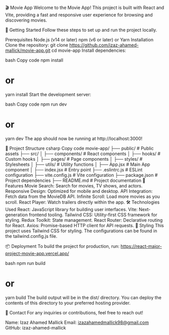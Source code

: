 🎬 Movie App
Welcome to the Movie App! This project is built with React and Vite, providing a fast and responsive user experience for browsing and discovering movies.

🚀 Getting Started
Follow these steps to set up and run the project locally.

Prerequisites
Node.js (v14 or later)
npm (v6 or later) or Yarn
Installation
Clone the repository:
git clone https://github.com/izaz-ahamed-mallick/movie-app.git
cd movie-app
Install dependencies:

bash
Copy code
npm install
# or
yarn install
Start the development server:

bash
Copy code
npm run dev
# or
yarn dev
The app should now be running at http://localhost:3000!

🔧 Project Structure
csharp
Copy code
movie-app/
├── public/             # Public assets
├── src/
│   ├── components/     # React components
│   ├── hooks/          # Custom hooks
│   ├── pages/          # Page components
│   ├── styles/         # Stylesheets
│   ├── utils/          # Utility functions
│   ├── App.jsx         # Main App component
│   ├── index.jsx       # Entry point
├── .eslintrc.js        # ESLint configuration
├── vite.config.js      # Vite configuration
├── package.json        # Project dependencies
├── README.md           # Project documentation
🌟 Features
Movie Search: Search for movies, TV shows, and actors.
Responsive Design: Optimized for mobile and desktop.
API Integration: Fetch data from the MovieDB API.
Infinite Scroll: Load more movies as you scroll.
React Player: Watch trailers directly within the app.
🛠️ Technologies Used
React: JavaScript library for building user interfaces.
Vite: Next-generation frontend tooling.
Tailwind CSS: Utility-first CSS framework for styling.
Redux Toolkit: State management.
React Router: Declarative routing for React.
Axios: Promise-based HTTP client for API requests.
🎨 Styling
This project uses Tailwind CSS for styling. The configurations can be found in the tailwind.config.js file.

📦 Deployment
To build the project for production, run:
https://react-major-project-movie-app.vercel.app/

bash
npm run build
# or
yarn build
The build output will be in the dist/ directory. You can deploy the contents of this directory to your preferred hosting provider.



💬 Contact
For any inquiries or contributions, feel free to reach out!

Name: Izaz Ahamed Mallick
Email: izazahamedmallick98@gmail.com
GitHub: izaz-ahamed-mallick
